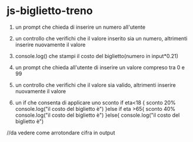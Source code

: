 # js-biglietto-treno

1) un prompt che chieda di inserire un numero all'utente
2) un controllo che verifichi che il valore inserito sia un numero, altrimenti inserire nuovamente il valore
3) console.log() che stampi il costo del biglietto(numero in input*0.21)

4) un prompt che chieda all'utente di inserire un valore compreso tra 0 e 99
   
5) un controllo che verifichi che il valore sia valido, altrimenti inserire nuovamente il valore

6) un if che consenta di applicare uno sconto
    if eta<18 {
        sconto 20% 
        console.log("il costo del biglietto è")
    }else if eta >65{
        sconto 40%
        console.log("il costo del biglietto è")
    }else{
        console.log("il costo del biglietto è")

//da vedere come arrotondare cifra in output
